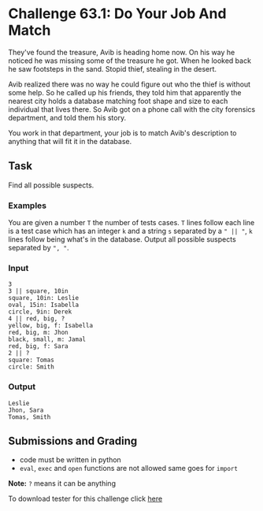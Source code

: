 # Challenge 63.1: Do Your Job And Match

They've found the treasure, Avib is heading home now. On his way he noticed he was missing some of the treasure he got. When he looked back he saw footsteps in the sand. Stopid thief, stealing in the desert.

Avib realized there was no way he could figure out who the thief is without some help. So he called up his friends, they told him that apparently the nearest city holds a database matching foot shape and size to each individual that lives there. So Avib got on a phone call with the city forensics department, and told them his story.

You work in that department, your job is to match Avib's description to anything that will fit it in the database.

## Task

Find all possible suspects.

### Examples

You are given a number `T` the number of tests cases. `T` lines follow each line is a test case which has an integer `k` and a string `s` separated by a `" || "`, `k` lines follow being what's in the database. Output all possible suspects separated by `", "`.

### Input
```
3
3 || square, 10in
square, 10in: Leslie
oval, 15in: Isabella
circle, 9in: Derek
4 || red, big, ?
yellow, big, f: Isabella
red, big, m: Jhon
black, small, m: Jamal
red, big, f: Sara
2 || ?
square: Tomas
circle: Smith
```

### Output
```
Leslie
Jhon, Sara
Tomas, Smith
```

## Submissions and Grading

- code must be written in python
- `eval`, `exec` and `open` functions are not allowed same goes for `import`

**Note:** `?` means it can be anything

To download tester for this challenge click [here](https://downgit.github.io/#/home?url=https://github.com/Pomroka/TWT_Challenges_Tester/tree/main/PreviousChallenges/Challenge_63_1)